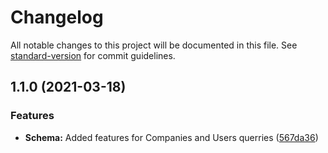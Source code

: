 # Changelog

All notable changes to this project will be documented in this file. See [standard-version](https://github.com/conventional-changelog/standard-version) for commit guidelines.

## 1.1.0 (2021-03-18)


### Features

* **Schema:** Added features for Companies and Users querries ([567da36](https://github.com/tddgit/react-redux-counter-app/commit/567da36ea11444c9e7aec5aad8822ebcda6be73a))

